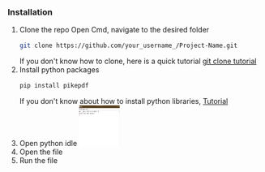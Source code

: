 ### Installation


1. Clone the repo
  Open Cmd, navigate to the desired folder
   ```sh
   git clone https://github.com/your_username_/Project-Name.git
   ```
   If you don't know how to clone, here is a quick tutorial <a href="https://www.jcchouinard.com/clone-github-repository-on-windows/"> git clone tutorial</a>
2. Install python packages
   ```sh
   pip install pikepdf
   ```
   If you don't know about how to install python libraries, <a href="https://packaging.python.org/en/latest/tutorials/installing-packages/">Tutorial</a>
3. Open python idle
    <img src="pythonShell.png" alt="Logo" width="80" height="80">
4. Open the file
5. Run the file


